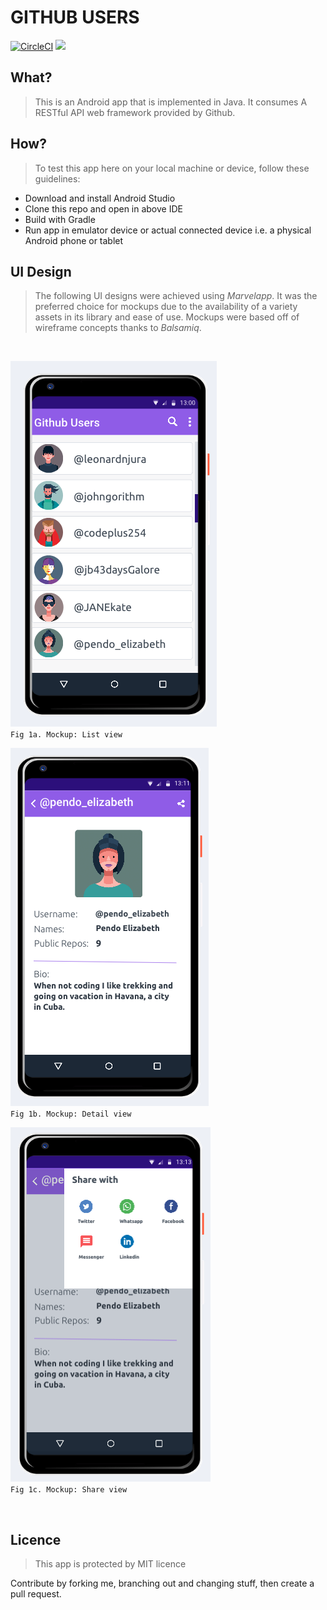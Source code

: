 GITHUB USERS
============
[![CircleCI](https://circleci.com/gh/leonardnjura/github-users/tree/develop.svg?style=svg)](https://circleci.com/gh/leonardnjura/github-users/tree/develop)
<a href="https://codeclimate.com/github/leonardnjura/github-users/maintainability"><img src="https://api.codeclimate.com/v1/badges/32c6b30fd10ca26e9ea1/maintainability" /></a>


What?
-----
> This is an Android app that is implemented in Java. It consumes A RESTful API web framework provided by Github.



How?
----
> To test this app here on your local machine or device, follow these guidelines:

* Download and install Android Studio
* Clone this repo and open in above IDE
* Build with Gradle
* Run app in emulator device or actual connected device i.e. a physical Android phone or tablet



UI Design
---------
> The following UI designs were achieved using *Marvelapp*. It was the preferred choice for mockups due to the availability of a variety assets in its library and ease of use. Mockups were based off of wireframe concepts thanks to *Balsamiq*.
<br />

![alt text](https://raw.githubusercontent.com/leonardnjura/github-users/ft-design-mockups-158792524/wireframes/mockup-00.png)
<br />
`Fig 1a. Mockup: List view`


![alt text](https://raw.githubusercontent.com/leonardnjura/github-users/ft-design-mockups-158792524/wireframes/mockup-01.png)
<br />
`Fig 1b. Mockup: Detail view`


![alt text](https://raw.githubusercontent.com/leonardnjura/github-users/ft-design-mockups-158792524/wireframes/mockup-02.png)
<br />
`Fig 1c. Mockup: Share view`

<p>&nbsp;</p>

Licence
--------
>This app is protected by MIT licence<br />

Contribute by forking me, branching out and changing stuff, then create a pull request.


<p>&nbsp;</p>
